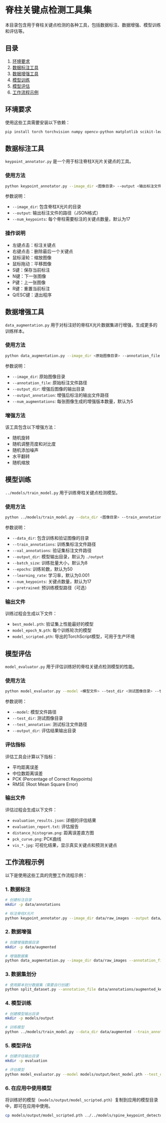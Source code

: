 # 脊柱关键点检测工具集

本目录包含用于脊柱关键点检测的各种工具，包括数据标注、数据增强、模型训练和评估等。

## 目录

1. [环境要求](#环境要求)
2. [数据标注工具](#数据标注工具)
3. [数据增强工具](#数据增强工具)
4. [模型训练](#模型训练)
5. [模型评估](#模型评估)
6. [工作流程示例](#工作流程示例)

## 环境要求

使用这些工具需要安装以下依赖：

```bash
pip install torch torchvision numpy opencv-python matplotlib scikit-learn tqdm
```

## 数据标注工具

`keypoint_annotator.py` 是一个用于标注脊柱X光片关键点的工具。

### 使用方法

```bash
python keypoint_annotator.py --image_dir <图像目录> --output <输出标注文件> --num_keypoints <关键点数量>
```

参数说明：
- `--image_dir`: 包含脊柱X光片的目录
- `--output`: 输出标注文件的路径（JSON格式）
- `--num_keypoints`: 每个脊柱需要标注的关键点数量，默认为17

### 操作说明

- 左键点击：标注关键点
- 右键点击：删除最后一个关键点
- 鼠标滚轮：缩放图像
- 鼠标拖动：平移图像
- S键：保存当前标注
- N键：下一张图像
- P键：上一张图像
- R键：重置当前标注
- Q/ESC键：退出程序

## 数据增强工具

`data_augmentation.py` 用于对标注好的脊柱X光片数据集进行增强，生成更多的训练样本。

### 使用方法

```bash
python data_augmentation.py --image_dir <原始图像目录> --annotation_file <原始标注文件> --output_dir <输出图像目录> --output_annotation <输出标注文件> --num_augmentations <增强数量>
```

参数说明：
- `--image_dir`: 原始图像目录
- `--annotation_file`: 原始标注文件路径
- `--output_dir`: 增强后图像的输出目录
- `--output_annotation`: 增强后标注的输出文件路径
- `--num_augmentations`: 每张图像生成的增强版本数量，默认为5

### 增强方法

该工具包含以下增强方法：
- 随机旋转
- 随机调整亮度和对比度
- 随机添加噪声
- 水平翻转
- 随机缩放

## 模型训练

`../models/train_model.py` 用于训练脊柱关键点检测模型。

### 使用方法

```bash
python ../models/train_model.py --data_dir <图像目录> --train_annotations <训练标注文件> --val_annotations <验证标注文件> --output_dir <输出目录> --batch_size <批量大小> --epochs <训练轮数> --learning_rate <学习率> --num_keypoints <关键点数量> --pretrained <预训练模型>
```

参数说明：
- `--data_dir`: 包含训练和验证图像的目录
- `--train_annotations`: 训练集标注文件路径
- `--val_annotations`: 验证集标注文件路径
- `--output_dir`: 模型输出目录，默认为 `./output`
- `--batch_size`: 训练批量大小，默认为8
- `--epochs`: 训练轮数，默认为50
- `--learning_rate`: 学习率，默认为0.001
- `--num_keypoints`: 关键点数量，默认为17
- `--pretrained`: 预训练模型路径（可选）

### 输出文件

训练过程会生成以下文件：
- `best_model.pth`: 验证集上性能最好的模型
- `model_epoch_N.pth`: 每个训练轮次的模型
- `model_scripted.pth`: 导出的TorchScript模型，可用于生产环境

## 模型评估

`model_evaluator.py` 用于评估训练好的脊柱关键点检测模型的性能。

### 使用方法

```bash
python model_evaluator.py --model <模型文件> --test_dir <测试图像目录> --test_annotation <测试标注文件> --output_dir <输出目录>
```

参数说明：
- `--model`: 模型文件路径
- `--test_dir`: 测试图像目录
- `--test_annotation`: 测试标注文件路径
- `--output_dir`: 评估结果输出目录

### 评估指标

评估工具会计算以下指标：
- 平均距离误差
- 中位数距离误差
- PCK (Percentage of Correct Keypoints)
- RMSE (Root Mean Square Error)

### 输出文件

评估过程会生成以下文件：
- `evaluation_results.json`: 详细的评估结果
- `evaluation_report.txt`: 评估报告
- `distance_histogram.png`: 距离误差直方图
- `pck_curve.png`: PCK曲线
- `vis_*.jpg`: 可视化结果，显示真实关键点和预测关键点

## 工作流程示例

以下是使用这些工具的完整工作流程示例：

### 1. 数据标注

```bash
# 创建标注目录
mkdir -p data/annotations

# 标注脊柱X光片
python keypoint_annotator.py --image_dir data/raw_images --output data/annotations/spine_keypoints.json --num_keypoints 17
```

### 2. 数据增强

```bash
# 创建增强数据目录
mkdir -p data/augmented

# 增强数据集
python data_augmentation.py --image_dir data/raw_images --annotation_file data/annotations/spine_keypoints.json --output_dir data/augmented --output_annotation data/annotations/augmented_keypoints.json --num_augmentations 5
```

### 3. 数据集划分

```bash
# 使用脚本划分数据集（需要自行创建）
python split_dataset.py --annotation_file data/annotations/augmented_keypoints.json --train_ratio 0.8 --val_ratio 0.1 --test_ratio 0.1 --output_dir data/annotations
```

### 4. 模型训练

```bash
# 创建模型输出目录
mkdir -p models/output

# 训练模型
python ../models/train_model.py --data_dir data/augmented --train_annotations data/annotations/train.json --val_annotations data/annotations/val.json --output_dir models/output --batch_size 16 --epochs 100 --learning_rate 0.001 --num_keypoints 17
```

### 5. 模型评估

```bash
# 创建评估输出目录
mkdir -p evaluation

# 评估模型
python model_evaluator.py --model models/output/best_model.pth --test_dir data/augmented --test_annotation data/annotations/test.json --output_dir evaluation
```

### 6. 在应用中使用模型

将训练好的模型（`models/output/model_scripted.pth`）复制到应用的模型目录中，即可在应用中使用。

```bash
cp models/output/model_scripted.pth ../../models/spine_keypoint_detector.pth
``` 